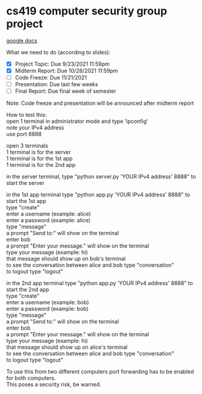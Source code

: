 # cs419 computer security group project

[google docs](https://docs.google.com/document/d/15hVa0cmSZLMbEvgxXL2C6mP6GTozdQyf7S_c2eYLCLU/edit?usp=sharing)

What we need to do (according to slides):  
- [x] Project Topic: Due 9/23/2021 11:59pm  
- [x] Midterm Report: Due 10/28/2021 11:59pm    
- [ ] Code Freeze: Due 11/21/2021    
- [ ] Presentation: Due last few weeks  
- [ ] Final Report: Due final week of semester  
  
Note: Code freeze and presentation will be announced after midterm report

How to test this:   
open 1 terminal in administrator mode and type 'ipconfig'   
note your IPv4 address   
use port 8888   
   
open 3 terminals     
1 terminal is for the server    
1 terminal is for the 1st app    
1 terminal is for the 2nd app    
   
in the server terminal, type "python server.py 'YOUR IPv4 address' 8888" to start the server   
   
in the 1st app terminal type "python app.py 'YOUR IPv4 address' 8888" to start the 1st app     
type "create"   
enter a username (example: alice)   
enter a password (example: alice)   
type "message"   
a prompt "Send to:" will show on the terminal   
enter bob   
a prompt "Enter your message." will show on the terminal   
type your message (example: hi)   
that message should show up on bob's terminal   
to see the conversation between alice and bob type "conversation"   
to logout type "logout"   
   
in the 2nd app terminal type "python app.py 'YOUR IPv4 address' 8888" to start the 2nd app          
type "create"   
enter a username (example: bob)   
enter a password (example: bob)   
type "message"   
a prompt "Send to:" will show on the terminal   
enter bob   
a prompt "Enter your message." will show on the terminal   
type your message (example: hi)   
that message should show up on alice's terminal   
to see the conversation between alice and bob type "conversation"   
to logout type "logout"   


To use this from two different computers port forwarding has to be enabled for both computers.   
This poses a security risk, be warned. 